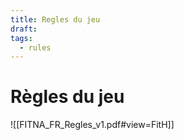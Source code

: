 ```yaml
---
title: Regles du jeu
draft: 
tags:
  - rules
---
```


# Règles du jeu




![[FITNA_FR_Regles_v1.pdf#view=FitH]]






